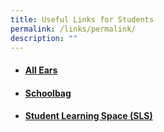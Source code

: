 ```yaml
---
title: Useful Links for Students
permalink: /links/permalink/
description: ""
---
```

* #### [All Ears](https://forms.moe.edu.sg/auth)


* #### [Schoolbag](https://schoolbag.sg/)


*  #### [Student Learning Space (SLS)](https://www.learning.moe.edu.sg/sls/index.html)
